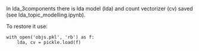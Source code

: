 In lda_3components there is lda model (lda) and count vectorizer (cv) saved (see lda_topic_modelling.ipynb).

To restore it use:

```
with open('objs.pkl', 'rb') as f:
    lda, cv = pickle.load(f)
```
